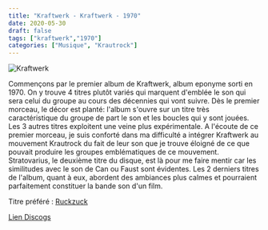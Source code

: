 ```yaml
---
title: "Kraftwerk - Kraftwerk - 1970"
date: 2020-05-30
draft: false
tags: ["kraftwerk","1970"]
categories: ["Musique", "Krautrock"]
---
```

![Kraftwerk](https://img.discogs.com/pU2sYR4XNq-5c_PDtsqjP_7PgdM=/fit-in/500x500/filters:strip_icc():format(jpeg):mode_rgb():quality(90)/discogs-images/R-125204-1221179767.jpeg.jpg)

Commençons par le premier album de Kraftwerk, album eponyme sorti en 1970. On y trouve 4 titres plutôt variés qui marquent d'emblée le son qui sera celui du groupe au cours des décennies qui vont suivre. Dès le premier morceau, le décor est planté: l'album s'ouvre sur un titre très caractéristique du groupe de part le son et les boucles qui y sont jouées. Les 3 autres titres exploitent une veine plus expérimentale. A l'écoute de ce premier morceau, je suis conforté dans ma difficulté a intégrer Kraftwerk au mouvement Krautrock du fait de leur son que je trouve éloigné de ce que pouvait produire les groupes emblématiques de ce mouvement. Stratovarius, le deuxième titre du disque, est là pour me faire mentir car les similitudes avec le son de Can ou Faust sont évidentes. Les 2 derniers titres de l'album, quant à eux, abordent des ambiances plus calmes et pourraient parfaitement constituer la bande son d'un film.

Titre préféré : [Ruckzuck](https://www.youtube.com/watch?v=XIu2Fr2nIhI)

[Lien Discogs](https://www.discogs.com/Kraftwerk-Kraftwerk/master/2745)
